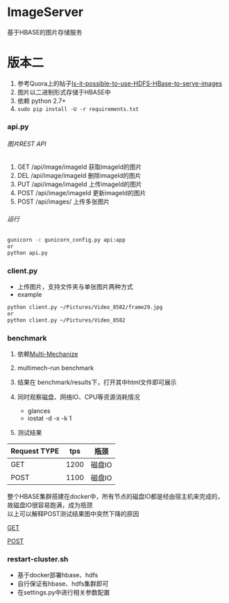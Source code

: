 # ImageServer 
基于HBASE的图片存储服务
# 版本二
1. 参考Quora上的帖子[Is-it-possible-to-use-HDFS-HBase-to-serve-images](https://www.quora.com/Is-it-possible-to-use-HDFS-HBase-to-serve-images)
2. 图片以二进制形式存储于HBASE中
3. 依赖 python 2.7+
4. `sudo pip install -U -r requirements.txt`

### api.py
###### 图片REST API
1. GET /api/image/imageId 获取imageId的图片
2. DEL /api/image/imageId 删除imageId的图片
3. PUT /api/image/imageId 上传imageId的图片
4. POST /api/image/imageId 更新imageId的图片
5. POST /api/images/ 上传多张图片
###### 运行
```bash
gunicorn -c gunicorn_config.py api:app
or
python api.py 
```
### client.py
- 上传图片，支持文件夹与单张图片两种方式
- example
```bash
python client.py ~/Pictures/Video_8582/frame29.jpg
or
python client.py ~/Pictures/Video_8582
```
### benchmark
1. 依赖[Multi-Mechanize](http://multi-mechanize.readthedocs.io/en/latest/index.html)
2. multimech-run benchmark
3. 结果在 benchmark/results下，打开其中html文件即可展示
4. 同时观察磁盘、网络IO、CPU等资源消耗情况

    - glances
    - iostat -d -x -k 1
  
5. 测试结果

Request TYPE | tps | 瓶颈
----|------|----
GET | 1200  | 磁盘IO
POST | 1100  | 磁盘IO

整个HBASE集群搭建在docker中，所有节点的磁盘IO都是经由宿主机来完成的，故磁盘IO很容易跑满，成为瓶颈</br>
以上可以解释POST测试结果图中突然下降的原因

[GET](http://htmlpreview.github.io/?https://github.com/sixiong/ImageServer/blob/v2/benchmark/results/results_2016.12.07_16.38.10/results.html)

[POST](http://htmlpreview.github.io/?https://github.com/sixiong/ImageServer/blob/v2/benchmark/results/results_2016.12.08_10.08.11/results.html)

### restart-cluster.sh
- 基于docker部署hbase、hdfs
- 自行保证有hbase、hdfs集群即可
- 在settings.py中进行相关参数配置
